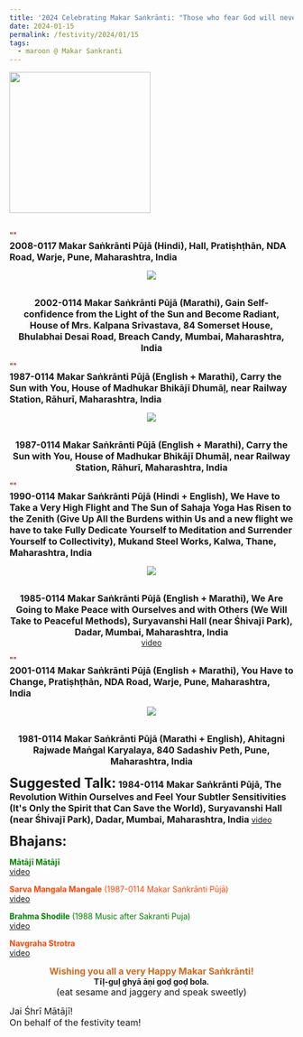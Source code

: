 ```yaml
---
title: '2024 Celebrating Makar Saṅkrānti: "Those who fear God will never speak rudely to another person, because in another person also the same Spirit is shining" '
date: 2024-01-15
permalink: /festivity/2024/01/15
tags:
  - maroon @ Makar Sankranti
---
```


<div style="text-align: left"><img src="/images/image1.png" width="250" /></div><br>

<p>
<font color="DarkRed">""</font><br>
<font size="+0"><b>2008-0117 Makar Saṅkrānti Pūjā (Hindi), Hall, Pratiṣhṭhān, NDA Road, Warje, Pune, Maharashtra, India</b></font>
</p>

<div style="text-align: center"><img src="/images/image1316.png" /></div>

<p style="text-align:center;">
<font color="DarkRed"><b></b></font><br>
<font size="+0"><b>2002-0114 Makar Saṅkrānti Pūjā (Marathi), Gain Self-confidence from the Light of the Sun and Become Radiant, House of Mrs. Kalpana Srivastava, 84 Somerset House, Bhulabhai Desai Road, Breach Candy, Mumbai, Maharashtra, India</b></font>
</p>

<p>
<font color="DarkRed">""</font><br>
<font size="+0"><b>1987-0114 Makar Saṅkrānti Pūjā (English + Marathi), Carry the Sun with You, House of Madhukar Bhikājī Dhumāḷ, near Railway Station, Rāhurī, Maharashtra, India</b></font>
</p>

<div style="text-align: center"><img src="/images/image1317.png" /></div>

<p style="text-align:center;">
<font color="DarkRed"><b></b></font><br>
<font size="+0"><b>1987-0114 Makar Saṅkrānti Pūjā (English + Marathi), Carry the Sun with You, House of Madhukar Bhikājī Dhumāḷ, near Railway Station, Rāhurī, Maharashtra, India</b></font>
</p>

<p>
<font color="DarkRed">""</font><br>
<font size="+0"><b>1990-0114 Makar Saṅkrānti Pūjā (Hindi + English), We Have to Take a Very High Flight and The Sun of Sahaja Yoga Has Risen to the Zenith (Give Up All the Burdens within Us and a new flight we have to take Fully Dedicate Yourself to Meditation and Surrender Yourself to Collectivity), Mukand Steel Works, Kalwa, Thane, Maharashtra, India</b></font>
</p>

<div style="text-align: center"><img src="/images/image1318.png" /></div>

<p style=" text-align:center;">
<font color="DarkRed"><b></b></font><br>
<font size="+0"><b>1985-0114 Makar Saṅkrānti Pūjā (English + Marathi), We Are Going to Make Peace with Ourselves and with Others (We Will Take to Peaceful Methods), Suryavanshi Hall (near Śhivajī Park), Dadar, Mumbai, Maharashtra, India</b></font><br>
<a href="">video</a><br>
<font color="Orange"><b></b></font>
</p>

<p>
<font color="DarkRed">""</font><br>
<font size="+0"><b>2001-0114 Makar Saṅkrānti Pūjā (English + Marathi), You Have to Change, Pratiṣhṭhān, NDA Road, Warje, Pune, Maharashtra, India</b></font>
</p>

<div style="text-align: center"><img src="/images/image1319.png" /></div>

<p style="text-align:center;">
<font color="DarkRed"><b></b></font><br>
<font size="+0"><b>1981-0114 Makar Saṅkrānti Pūjā (Marathi + English), Ahitagni Rajwade Maṅgal Karyalaya, 840 Sadashiv Peth, Pune, Maharashtra, India</b></font>
</p>

<font size="+2"><b>Suggested Talk:</b></font> 
<font size="+0"><b>1984-0114 Makar Saṅkrānti Pūjā, The Revolution Within Ourselves and Feel Your Subtler Sensitivities (It's Only the Spirit that Can Save the World), Suryavanshi Hall (near Śhivajī Park), Dadar, Mumbai, Maharashtra, India</b></font>
<a href="https://vimeo.com/71464483"> video</a><br>

<font size="+2"><b>Bhajans:</b></font>

<p>
<font color="green"><b>Mātājī Mātājī</b></font><br>
<a href="https://youtu.be/6ByVzklhnWU">video</a>
</p>

<p>
<font color="OrangeRed"><b>Sarva Mangala Mangale</b> (1987-0114 Makar Saṅkrānti Pūjā)</font><br>
<a href="https://seven-teams.github.io/Videos_Links.html">video</a> 
</p>
 
<p>
<font color="green"><b>Brahma Shodile</b> (1988 Music after Sakranti Puja)</font><br>
<a href="https://seven-teams.github.io/Videos_Links.html">video</a>
</p>

<p>
<font color="OrangeRed"><b>Navgraha Strotra</b></font><br>
<a href="https://seven-teams.github.io/Videos_Links.html">video</a>
</p>

<p style="text-align:center;">
<font color="Chocolate"><font size="+0"><b>Wishing you all a very Happy Makar Saṅkrānti!</b></font></font><br>  
<b>Tīḷ-guḷ ghyā āṇi goḍ goḍ bola.</b><br>
<font size="+0">(eat sesame and jaggery and speak sweetly)</font>
</p>

<p>
<font size="+0">Jai Śhrī Mātājī!<br>
On behalf of the festivity team!</font>
</p>